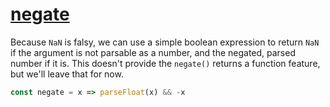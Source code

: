 # [negate](./README.md)

Because `NaN` is falsy, we can use a simple boolean expression to return `NaN` if the argument is not parsable as a number, and the negated, parsed number if it is. This doesn't provide the `negate()` returns a function feature, but we'll leave that for now.

```js
const negate = x => parseFloat(x) && -x
```
